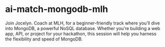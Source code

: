 # ai-match-mongodb-mlh
Join Jocelyn. Coach at MLH, for a beginner-friendly track where you’ll dive into MongoDB, a powerful NoSQL database. Whether you’re building a web app, API, or project for your hackathon, this session will help you harness the flexibility and speed of MongoDB.
